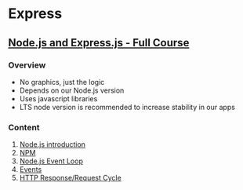 # Express

## [Node.js and Express.js - Full Course](https://youtu.be/Oe421EPjeBE)

### Overview

-   No graphics, just the logic
-   Depends on our Node.js version
-   Uses javascript libraries
-   LTS node version is recommended to increase stability in our apps

### Content

1. [Node.js introduction](./content/intro.md)
2. [NPM](./content/npm.md)
3. [Node.js Event Loop](./content/event-loop.md)
4. [Events](./content/events.md)
5. [HTTP Response/Request Cycle](./content/http-cycle.md)
